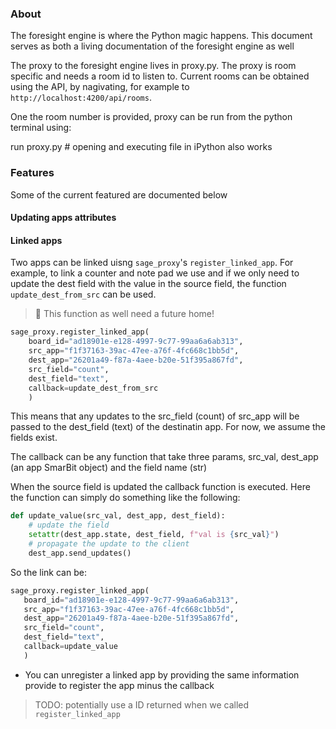 ### About

The foresight engine is where the Python magic happens. This document serves as both a living documentation of the foresight engine as well

The proxy to the foresight engine lives in proxy.py. The proxy is room specific and needs a room id to listen to. Current rooms can
be obtained using the API, by nagivating, for example to `http://localhost:4200/api/rooms`.

One the room number is provided, proxy can be run from the python terminal using:

run proxy.py # opening and executing file in iPython also works


### Features

Some of the current featured are documented below

#### Updating apps attributes


#### Linked apps

Two apps can be linked uisng `sage_proxy`'s `register_linked_app`. For example, to link a counter and note pad we use and 
if we only need to update the dest field with the value in the source field, the function `update_dest_from_src` can be used. 
> :memo: This function as well need a future home! 

```python
sage_proxy.register_linked_app(
	board_id="ad18901e-e128-4997-9c77-99aa6a6ab313", 
	src_app="f1f37163-39ac-47ee-a76f-4fc668c1bb5d", 
	dest_app="26201a49-f87a-4aee-b20e-51f395a867fd", 
	src_field="count", 
	dest_field="text", 
	callback=update_dest_from_src
	)
```

This means that any updates to the src_field (count) of src_app will be passed to the dest_field (text) of the destinatin app. For now, we assume the fields exist.

The callback can be any function that take three params, src_val, dest_app (an app SmarBit object) and the field name (str)

When the source field is updated the callback function is executed. Here the function can simply do something like the following:
```python
def update_value(src_val, dest_app, dest_field):
    # update the field
    setattr(dest_app.state, dest_field, f"val is {src_val}")
    # propagate the update to the client
    dest_app.send_updates()
```

So the link can be:
```python
sage_proxy.register_linked_app(
   board_id="ad18901e-e128-4997-9c77-99aa6a6ab313", 
   src_app="f1f37163-39ac-47ee-a76f-4fc668c1bb5d", 
   dest_app="26201a49-f87a-4aee-b20e-51f395a867fd", 
   src_field="count", 
   dest_field="text", 
   callback=update_value
   )
```

* You can unregister a linked app by providing the same information provide to register the app minus the callback 
> TODO: potentially use a ID returned when we called `register_linked_app`


 















